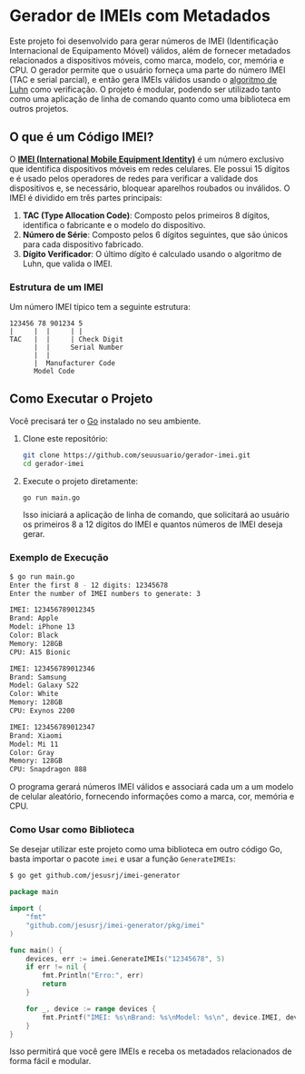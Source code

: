 # Gerador de IMEIs com Metadados

Este projeto foi desenvolvido para gerar números de IMEI (Identificação Internacional de Equipamento Móvel) válidos, além de fornecer metadados relacionados a dispositivos móveis, como marca, modelo, cor, memória e CPU. O gerador permite que o usuário forneça uma parte do número IMEI (TAC e serial parcial), e então gera IMEIs válidos usando o [algoritmo de Luhn](https://en.wikipedia.org/wiki/Luhn_algorithm) como verificação. O projeto é modular, podendo ser utilizado tanto como uma aplicação de linha de comando quanto como uma biblioteca em outros projetos.

## O que é um Código IMEI?

O [**IMEI (International Mobile Equipment Identity)**](https://en.wikipedia.org/wiki/International_Mobile_Equipment_Identity) é um número exclusivo que identifica dispositivos móveis em redes celulares. Ele possui 15 dígitos e é usado pelos operadores de redes para verificar a validade dos dispositivos e, se necessário, bloquear aparelhos roubados ou inválidos. O IMEI é dividido em três partes principais:

1. **TAC (Type Allocation Code)**: Composto pelos primeiros 8 dígitos, identifica o fabricante e o modelo do dispositivo.
2. **Número de Série**: Composto pelos 6 dígitos seguintes, que são únicos para cada dispositivo fabricado.
3. **Dígito Verificador**: O último dígito é calculado usando o algoritmo de Luhn, que valida o IMEI.

### Estrutura de um IMEI

Um número IMEI típico tem a seguinte estrutura:

```
123456 78 901234 5
|     |  |     | |
TAC   |  |     | Check Digit
      |  |     Serial Number
      |  |
      |  Manufacturer Code
      Model Code
```

## Como Executar o Projeto

Você precisará ter o [Go](https://golang.org/dl/) instalado no seu ambiente.

1. Clone este repositório:

   ```bash
   git clone https://github.com/seuusuario/gerador-imei.git
   cd gerador-imei
   ```

2. Execute o projeto diretamente:

   ```bash
   go run main.go
   ```

   Isso iniciará a aplicação de linha de comando, que solicitará ao usuário os primeiros 8 a 12 dígitos do IMEI e quantos números de IMEI deseja gerar.

### Exemplo de Execução

```bash
$ go run main.go
Enter the first 8 - 12 digits: 12345678
Enter the number of IMEI numbers to generate: 3

IMEI: 123456789012345
Brand: Apple
Model: iPhone 13
Color: Black
Memory: 128GB
CPU: A15 Bionic

IMEI: 123456789012346
Brand: Samsung
Model: Galaxy S22
Color: White
Memory: 128GB
CPU: Exynos 2200

IMEI: 123456789012347
Brand: Xiaomi
Model: Mi 11
Color: Gray
Memory: 128GB
CPU: Snapdragon 888
```

O programa gerará números IMEI válidos e associará cada um a um modelo de celular aleatório, fornecendo informações como a marca, cor, memória e CPU.

### Como Usar como Biblioteca

Se desejar utilizar este projeto como uma biblioteca em outro código Go, basta importar o pacote `imei` e usar a função `GenerateIMEIs`:

```bash
$ go get github.com/jesusrj/imei-generator
```

```go
package main

import (
    "fmt"
    "github.com/jesusrj/imei-generator/pkg/imei"
)

func main() {
    devices, err := imei.GenerateIMEIs("12345678", 5)
    if err != nil {
        fmt.Println("Erro:", err)
        return
    }

    for _, device := range devices {
        fmt.Printf("IMEI: %s\nBrand: %s\nModel: %s\n", device.IMEI, device.Brand, device.Model)
    }
}
```

Isso permitirá que você gere IMEIs e receba os metadados relacionados de forma fácil e modular.
